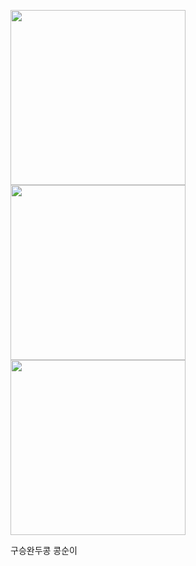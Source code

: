 <img src="./구디.png" width="280px" ><img src="./구디.png"  width="280px"><img src="./구디.png"  width="280px">

</h1> 구승완두콩 </h1>
</h1> 콩순이 </h1>
